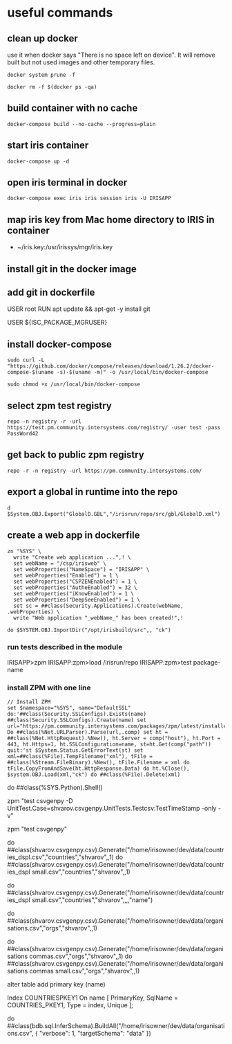 # useful commands
## clean up docker
use it when docker says "There is no space left on device". It will remove built but not used images and other temporary files.
```
docker system prune -f
```

```
docker rm -f $(docker ps -qa)
```

## build container with no cache
```
docker-compose build --no-cache --progress=plain
```
## start iris container
```
docker-compose up -d
```

## open iris terminal in docker
```
docker-compose exec iris iris session iris -U IRISAPP
```

## map iris key from Mac home directory to IRIS in container
- ~/iris.key:/usr/irissys/mgr/iris.key

## install git in the docker image
## add git in dockerfile
USER root
RUN apt update && apt-get -y install git

USER ${ISC_PACKAGE_MGRUSER}


## install docker-compose
```
sudo curl -L "https://github.com/docker/compose/releases/download/1.26.2/docker-compose-$(uname -s)-$(uname -m)" -o /usr/local/bin/docker-compose

sudo chmod +x /usr/local/bin/docker-compose

```

## select zpm test registry
```
repo -n registry -r -url https://test.pm.community.intersystems.com/registry/ -user test -pass PassWord42
```

## get back to public zpm registry
```
repo -r -n registry -url https://pm.community.intersystems.com/
```

## export a global in runtime into the repo
```
d $System.OBJ.Export("GlobalD.GBL","/irisrun/repo/src/gbl/GlobalD.xml")
```

## create a web app in dockerfile
```
zn "%SYS" \
  write "Create web application ...",! \
  set webName = "/csp/irisweb" \
  set webProperties("NameSpace") = "IRISAPP" \
  set webProperties("Enabled") = 1 \
  set webProperties("CSPZENEnabled") = 1 \
  set webProperties("AutheEnabled") = 32 \
  set webProperties("iKnowEnabled") = 1 \
  set webProperties("DeepSeeEnabled") = 1 \
  set sc = ##class(Security.Applications).Create(webName, .webProperties) \
  write "Web application "_webName_" has been created!",!
```



```
do $SYSTEM.OBJ.ImportDir("/opt/irisbuild/src",, "ck")
```


### run tests described in the module

IRISAPP>zpm
IRISAPP:zpm>load /irisrun/repo
IRISAPP:zpm>test package-name

### install ZPM with one line
    // Install ZPM
    set $namespace="%SYS", name="DefaultSSL" do:'##class(Security.SSLConfigs).Exists(name) ##class(Security.SSLConfigs).Create(name) set url="https://pm.community.intersystems.com/packages/zpm/latest/installer" Do ##class(%Net.URLParser).Parse(url,.comp) set ht = ##class(%Net.HttpRequest).%New(), ht.Server = comp("host"), ht.Port = 443, ht.Https=1, ht.SSLConfiguration=name, st=ht.Get(comp("path")) quit:'st $System.Status.GetErrorText(st) set xml=##class(%File).TempFilename("xml"), tFile = ##class(%Stream.FileBinary).%New(), tFile.Filename = xml do tFile.CopyFromAndSave(ht.HttpResponse.Data) do ht.%Close(), $system.OBJ.Load(xml,"ck") do ##class(%File).Delete(xml)


do ##class(%SYS.Python).Shell()


zpm "test csvgenpy -D UnitTest.Case=shvarov.csvgenpy.UnitTests.Testcsv:TestTimeStamp -only -v"

zpm "test csvgenpy"



do ##class(shvarov.csvgenpy.csv).Generate("/home/irisowner/dev/data/countries_dspl.csv","countries","shvarov",,1)
do ##class(shvarov.csvgenpy.csv).Generate("/home/irisowner/dev/data/countries_dspl small.csv","countries","shvarov",,1)

do ##class(shvarov.csvgenpy.csv).Generate("/home/irisowner/dev/data/countries_dspl small.csv","countries","shvarov",,,,"name")

do ##class(shvarov.csvgenpy.csv).Generate("/home/irisowner/dev/data/organisations.csv","orgs","shvarov",,1)

do ##class(shvarov.csvgenpy.csv).Generate("/home/irisowner/dev/data/organisations commas.csv","orgs","shvarov",,1)
do ##class(shvarov.csvgenpy.csv).Generate("/home/irisowner/dev/data/organisations commas small.csv","orgs","shvarov",,1)

alter table add primary key (name)

Index COUNTRIESPKEY1 On name [ PrimaryKey, SqlName = COUNTRIES_PKEY1, Type = index, Unique ];


do ##class(bdb.sql.InferSchema).BuildAll("/home/irisowner/dev/data/organisations.csv", { "verbose": 1, "targetSchema": "data" })